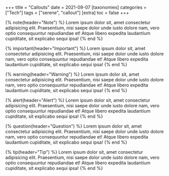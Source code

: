 +++
title = "Callouts"
date = 2021-09-07
[taxonomies]
categories = ["Tech"]
tags = ["serene", "callout"]
[extra]
toc = false
+++

{% note(header="Note") %}
Lorem ipsum dolor sit, amet consectetur adipisicing elit. Praesentium, nisi saepe dolor unde iusto dolore nam, vero optio consequuntur repudiandae et! Atque libero expedita laudantium cupiditate, sit explicabo sequi ipsa!
{% end %}

{% important(header="Important") %}
Lorem ipsum dolor sit, amet consectetur adipisicing elit. Praesentium, nisi saepe dolor unde iusto dolore nam, vero optio consequuntur repudiandae et! Atque libero expedita laudantium cupiditate, sit explicabo sequi ipsa!
{% end %}

{% warning(header="Warning") %}
Lorem ipsum dolor sit, amet consectetur adipisicing elit. Praesentium, nisi saepe dolor unde iusto dolore nam, vero optio consequuntur repudiandae et! Atque libero expedita laudantium cupiditate, sit explicabo sequi ipsa!
{% end %}

{% alert(header="Alert") %}
Lorem ipsum dolor sit, amet consectetur adipisicing elit. Praesentium, nisi saepe dolor unde iusto dolore nam, vero optio consequuntur repudiandae et! Atque libero expedita laudantium cupiditate, sit explicabo sequi ipsa!
{% end %}

{% question(header="Question") %}
Lorem ipsum dolor sit, amet consectetur adipisicing elit. Praesentium, nisi saepe dolor unde iusto dolore nam, vero optio consequuntur repudiandae et! Atque libero expedita laudantium cupiditate, sit explicabo sequi ipsa!
{% end %}

{% tip(header="Tip") %}
Lorem ipsum dolor sit, amet consectetur adipisicing elit. Praesentium, nisi saepe dolor unde iusto dolore nam, vero optio consequuntur repudiandae et! Atque libero expedita laudantium cupiditate, sit explicabo sequi ipsa!
{% end %}
